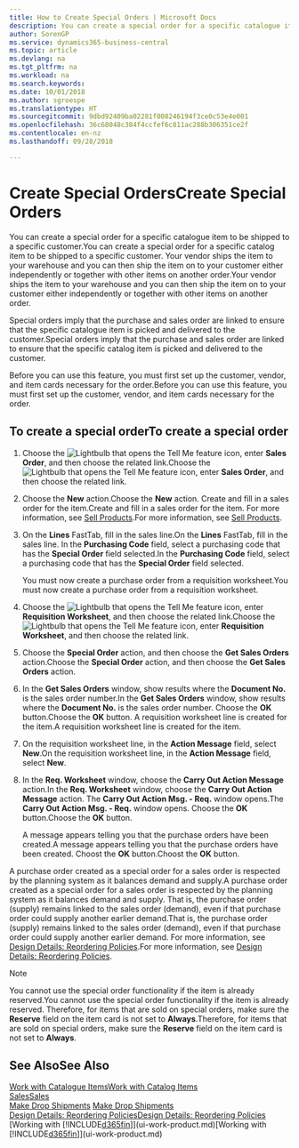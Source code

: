 ```yaml
---
title: How to Create Special Orders | Microsoft Docs
description: You can create a special order for a specific catalogue item to be shipped to a specific customer. Your vendor ships the item to your warehouse and you can then ship the item on to your customer either independently or together with other items on another order.
author: SorenGP
ms.service: dynamics365-business-central
ms.topic: article
ms.devlang: na
ms.tgt_pltfrm: na
ms.workload: na
ms.search.keywords: 
ms.date: 10/01/2018
ms.author: sgroespe
ms.translationtype: HT
ms.sourcegitcommit: 9dbd92409ba02281f008246194f3ce0c53e4e001
ms.openlocfilehash: 36c68048c384f4ccfef6c811ac288b306351ce2f
ms.contentlocale: en-nz
ms.lasthandoff: 09/28/2018

---
```

# <a name="create-special-orders"></a><span data-ttu-id="e07ea-104">Create Special Orders</span><span class="sxs-lookup"><span data-stu-id="e07ea-104">Create Special Orders</span></span>
<span data-ttu-id="e07ea-105">You can create a special order for a specific catalogue item to be shipped to a specific customer.</span><span class="sxs-lookup"><span data-stu-id="e07ea-105">You can create a special order for a specific catalog item to be shipped to a specific customer.</span></span> <span data-ttu-id="e07ea-106">Your vendor ships the item to your warehouse and you can then ship the item on to your customer either independently or together with other items on another order.</span><span class="sxs-lookup"><span data-stu-id="e07ea-106">Your vendor ships the item to your warehouse and you can then ship the item on to your customer either independently or together with other items on another order.</span></span>  

<span data-ttu-id="e07ea-107">Special orders imply that the purchase and sales order are linked to ensure that the specific catalogue item is picked and delivered to the customer.</span><span class="sxs-lookup"><span data-stu-id="e07ea-107">Special orders imply that the purchase and sales order are linked to ensure that the specific catalog item is picked and delivered to the customer.</span></span>  

<span data-ttu-id="e07ea-108">Before you can use this feature, you must first set up the customer, vendor, and item cards necessary for the order.</span><span class="sxs-lookup"><span data-stu-id="e07ea-108">Before you can use this feature, you must first set up the customer, vendor, and item cards necessary for the order.</span></span>  

## <a name="to-create-a-special-order"></a><span data-ttu-id="e07ea-109">To create a special order</span><span class="sxs-lookup"><span data-stu-id="e07ea-109">To create a special order</span></span>  
1.  <span data-ttu-id="e07ea-110">Choose the ![Lightbulb that opens the Tell Me feature](media/ui-search/search_small.png "Tell me what you want to do") icon, enter **Sales Order**, and then choose the related link.</span><span class="sxs-lookup"><span data-stu-id="e07ea-110">Choose the ![Lightbulb that opens the Tell Me feature](media/ui-search/search_small.png "Tell me what you want to do") icon, enter **Sales Order**, and then choose the related link.</span></span>  
2. <span data-ttu-id="e07ea-111">Choose the **New** action.</span><span class="sxs-lookup"><span data-stu-id="e07ea-111">Choose the **New** action.</span></span> <span data-ttu-id="e07ea-112">Create and fill in a  sales order for the item.</span><span class="sxs-lookup"><span data-stu-id="e07ea-112">Create and fill in a  sales order for the item.</span></span> <span data-ttu-id="e07ea-113">For more information, see [Sell Products](sales-how-sell-products.md).</span><span class="sxs-lookup"><span data-stu-id="e07ea-113">For more information, see [Sell Products](sales-how-sell-products.md).</span></span>
3.  <span data-ttu-id="e07ea-114">On the **Lines** FastTab, fill in the sales line.</span><span class="sxs-lookup"><span data-stu-id="e07ea-114">On the **Lines** FastTab, fill in the sales line.</span></span> <span data-ttu-id="e07ea-115">In the **Purchasing Code** field, select a purchasing code that has the **Special Order** field selected.</span><span class="sxs-lookup"><span data-stu-id="e07ea-115">In the **Purchasing Code** field, select a purchasing code that has the **Special Order** field selected.</span></span>

    <span data-ttu-id="e07ea-116">You must now create a purchase order from a requisition worksheet.</span><span class="sxs-lookup"><span data-stu-id="e07ea-116">You must now create a purchase order from a requisition worksheet.</span></span>  
4. <span data-ttu-id="e07ea-117">Choose the ![Lightbulb that opens the Tell Me feature](media/ui-search/search_small.png "Tell me what you want to do") icon, enter **Requisition Worksheet**, and then choose the related link.</span><span class="sxs-lookup"><span data-stu-id="e07ea-117">Choose the ![Lightbulb that opens the Tell Me feature](media/ui-search/search_small.png "Tell me what you want to do") icon, enter **Requisition Worksheet**, and then choose the related link.</span></span>  
5. <span data-ttu-id="e07ea-118">Choose the **Special Order** action, and then choose the **Get Sales Orders** action.</span><span class="sxs-lookup"><span data-stu-id="e07ea-118">Choose the **Special Order** action, and then choose the **Get Sales Orders** action.</span></span>  
6.  <span data-ttu-id="e07ea-119">In the **Get Sales Orders** window, show results where the **Document No.** is the sales order number.</span><span class="sxs-lookup"><span data-stu-id="e07ea-119">In the **Get Sales Orders** window, show results where the **Document No.** is the sales order number.</span></span> <span data-ttu-id="e07ea-120">Choose the **OK** button.</span><span class="sxs-lookup"><span data-stu-id="e07ea-120">Choose the **OK** button.</span></span> <span data-ttu-id="e07ea-121">A requisition worksheet line is created for the item.</span><span class="sxs-lookup"><span data-stu-id="e07ea-121">A requisition worksheet line is created for the item.</span></span>  
7.  <span data-ttu-id="e07ea-122">On the requisition worksheet line, in the **Action Message** field, select **New**.</span><span class="sxs-lookup"><span data-stu-id="e07ea-122">On the requisition worksheet line, in the **Action Message** field, select **New**.</span></span>  
8.  <span data-ttu-id="e07ea-123">In the **Req. Worksheet** window, choose the **Carry Out Action Message** action.</span><span class="sxs-lookup"><span data-stu-id="e07ea-123">In the **Req. Worksheet** window, choose the **Carry Out Action Message** action.</span></span> <span data-ttu-id="e07ea-124">The **Carry Out Action Msg. - Req.** window opens.</span><span class="sxs-lookup"><span data-stu-id="e07ea-124">The **Carry Out Action Msg. - Req.** window opens.</span></span> <span data-ttu-id="e07ea-125">Choose the **OK** button.</span><span class="sxs-lookup"><span data-stu-id="e07ea-125">Choose the **OK** button.</span></span>  

    <span data-ttu-id="e07ea-126">A message appears telling you that the purchase orders have been created.</span><span class="sxs-lookup"><span data-stu-id="e07ea-126">A message appears telling you that the purchase orders have been created.</span></span> <span data-ttu-id="e07ea-127">Choost the **OK** button.</span><span class="sxs-lookup"><span data-stu-id="e07ea-127">Choost the **OK** button.</span></span>  

<span data-ttu-id="e07ea-128">A purchase order created as a special order for a sales order is respected by the planning system as it balances demand and supply.</span><span class="sxs-lookup"><span data-stu-id="e07ea-128">A purchase order created as a special order for a sales order is respected by the planning system as it balances demand and supply.</span></span> <span data-ttu-id="e07ea-129">That is, the purchase order (supply) remains linked to the sales order (demand), even if that purchase order could supply another earlier demand.</span><span class="sxs-lookup"><span data-stu-id="e07ea-129">That is, the purchase order (supply) remains linked to the sales order (demand), even if that purchase order could supply another earlier demand.</span></span> <span data-ttu-id="e07ea-130">For more information, see [Design Details: Reordering Policies](design-details-reservation-order-tracking-and-action-messaging.md).</span><span class="sxs-lookup"><span data-stu-id="e07ea-130">For more information, see [Design Details: Reordering Policies](design-details-reservation-order-tracking-and-action-messaging.md).</span></span>  

> [!NOTE]  
>  <span data-ttu-id="e07ea-131">You cannot use the special order functionality if the item is already reserved.</span><span class="sxs-lookup"><span data-stu-id="e07ea-131">You cannot use the special order functionality if the item is already reserved.</span></span> <span data-ttu-id="e07ea-132">Therefore, for items that are sold on special orders, make sure the **Reserve** field on the item card is not set to **Always**.</span><span class="sxs-lookup"><span data-stu-id="e07ea-132">Therefore, for items that are sold on special orders, make sure the **Reserve** field on the item card is not set to **Always**.</span></span>  

## <a name="see-also"></a><span data-ttu-id="e07ea-133">See Also</span><span class="sxs-lookup"><span data-stu-id="e07ea-133">See Also</span></span>  
[<span data-ttu-id="e07ea-134">Work with Catalogue Items</span><span class="sxs-lookup"><span data-stu-id="e07ea-134">Work with Catalog Items</span></span>](inventory-how-work-nonstock-items.md)  
[<span data-ttu-id="e07ea-135">Sales</span><span class="sxs-lookup"><span data-stu-id="e07ea-135">Sales</span></span>](sales-manage-sales.md)  
<span data-ttu-id="e07ea-136">[Make Drop Shipments](sales-how-drop-shipment.md) </span><span class="sxs-lookup"><span data-stu-id="e07ea-136">[Make Drop Shipments](sales-how-drop-shipment.md) </span></span>  
[<span data-ttu-id="e07ea-137">Design Details: Reordering Policies</span><span class="sxs-lookup"><span data-stu-id="e07ea-137">Design Details: Reordering Policies</span></span>](design-details-reservation-order-tracking-and-action-messaging.md)  
<span data-ttu-id="e07ea-138">[Working with [!INCLUDE[d365fin](includes/d365fin_md.md)]](ui-work-product.md)</span><span class="sxs-lookup"><span data-stu-id="e07ea-138">[Working with [!INCLUDE[d365fin](includes/d365fin_md.md)]](ui-work-product.md)</span></span>

